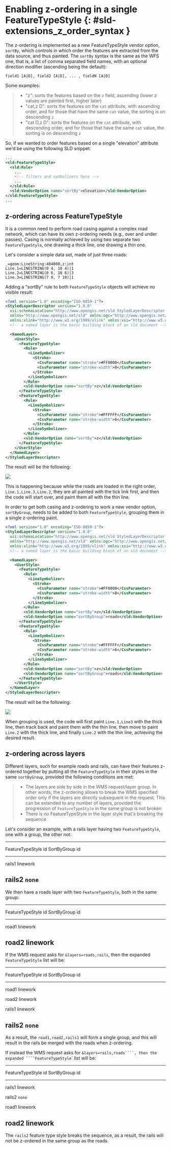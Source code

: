 # Enabling z-ordering in a single FeatureTypeStyle {: #sld-extensions_z_order_syntax }

The z-ordering is implemented as a new FeatureTypeStyle vendor option, `sortBy`, which controls in which order the features are extracted from the data source, and thus painted. The `sortBy` syntax is the same as the WFS one, that is, a list of comma separated field names, with an optional direction modifier (ascending being the default):

    field1 [A|D], field2 [A|D], ... , fieldN [A|D]

Some examples:

> -   "z": sorts the features based on the `z` field, ascending (lower z values are painted first, higher later)
> -   "cat,z D": sorts the features on the `cat` attribute, with ascending order, and for those that have the same `cat` value, the sorting is on descending `z`
> -   "cat D,z D": sorts the features on the `cat` attribute, with descending order, and for those that have the same `cat` value, the sorting is on descending `z`

So, if we wanted to order features based on a single "elevation" attribute we'd be using the following SLD snippet:

``` xml
...
<sld:FeatureTypeStyle>
  <sld:Rule>
    ...
    <!-- filters and symbolizers here -->
    ...
  </sld:Rule>
  <sld:VendorOption name="sortBy">elevation</sld:VendorOption>
</sld:FeatureTypeStyle>
...
```

## z-ordering across FeatureTypeStyle

It is a common need to perform road casing against a complex road network, which can have its own z-ordering needs (e.g., over and under passes). Casing is normally achieved by using two separate two `FeatureTypeStyle`, one drawing a thick line, one drawing a thin one.

Let's consider a simple data set, made of just three roads:

    _=geom:LineString:404000,z:int
    Line.1=LINESTRING(0 4, 10 4)|1
    Line.2=LINESTRING(0 6, 10 6)|3
    Line.3=LINESTRING(7 0, 7 10)|1

Adding a "sortBy" rule to both `FeatureTypeStyle` objects will achieve no visible result:

``` xml
<?xml version="1.0" encoding="ISO-8859-1"?>
<StyledLayerDescriptor version="1.0.0"
  xsi:schemaLocation="http://www.opengis.net/sld StyledLayerDescriptor.xsd"
  xmlns="http://www.opengis.net/sld" xmlns:ogc="http://www.opengis.net/ogc"
  xmlns:xlink="http://www.w3.org/1999/xlink" xmlns:xsi="http://www.w3.org/2001/XMLSchema-instance">
  <!-- a named layer is the basic building block of an sld document -->

  <NamedLayer>
    <UserStyle>
      <FeatureTypeStyle>
        <Rule>
          <LineSymbolizer>
            <Stroke>
              <CssParameter name="stroke">#FF0000</CssParameter>
              <CssParameter name="stroke-width">8</CssParameter>
            </Stroke>
          </LineSymbolizer>
        </Rule>
        <sld:VendorOption name="sortBy">z</sld:VendorOption>
      </FeatureTypeStyle>
      <FeatureTypeStyle>
        <Rule>
          <LineSymbolizer>
            <Stroke>
              <CssParameter name="stroke">#FFFFFF</CssParameter>
              <CssParameter name="stroke-width">6</CssParameter>
            </Stroke>
          </LineSymbolizer>
        </Rule>
        <sld:VendorOption name="sortBy">z</sld:VendorOption>
      </FeatureTypeStyle>
    </UserStyle>
  </NamedLayer>
</StyledLayerDescriptor>
```

The result will be the following:

![](images/roads-no-group.png)

This is happening because while the roads are loaded in the right order, `Line.1,Line.3,Line.2`, they are all painted with the tick link first, and then the code will start over, and paint them all with the thin line.

In order to get both casing and z-ordering to work a new vendor option, `sortByGroup`, needs to be added to both `FeatureTypeStyle`, grouping them in a single z-ordering paint.

``` xml
<?xml version="1.0" encoding="ISO-8859-1"?>
<StyledLayerDescriptor version="1.0.0"
  xsi:schemaLocation="http://www.opengis.net/sld StyledLayerDescriptor.xsd"
  xmlns="http://www.opengis.net/sld" xmlns:ogc="http://www.opengis.net/ogc"
  xmlns:xlink="http://www.w3.org/1999/xlink" xmlns:xsi="http://www.w3.org/2001/XMLSchema-instance">
  <!-- a named layer is the basic building block of an sld document -->

  <NamedLayer>
    <UserStyle>
      <FeatureTypeStyle>
        <Rule>
          <LineSymbolizer>
            <Stroke>
              <CssParameter name="stroke">#FF0000</CssParameter>
              <CssParameter name="stroke-width">8</CssParameter>
            </Stroke>
          </LineSymbolizer>
        </Rule>
        <sld:VendorOption name="sortBy">z</sld:VendorOption>
        <sld:VendorOption name="sortByGroup">roads</sld:VendorOption>
      </FeatureTypeStyle>
      <FeatureTypeStyle>
        <Rule>
          <LineSymbolizer>
            <Stroke>
              <CssParameter name="stroke">#FFFFFF</CssParameter>
              <CssParameter name="stroke-width">6</CssParameter>
            </Stroke>
          </LineSymbolizer>
        </Rule>
        <sld:VendorOption name="sortBy">z</sld:VendorOption>
        <sld:VendorOption name="sortByGroup">roads</sld:VendorOption>
      </FeatureTypeStyle>
    </UserStyle>
  </NamedLayer>
</StyledLayerDescriptor>
```

The result will be the following:

![](images/roads-group.png)

When grouping is used, the code will first paint `Line.1,Line3` with the thick line, then track back and paint them with the thin line, then move to paint `Line.2` with the thick line, and finally `Line.2` with the thin line, achieving the desired result.

## z-ordering across layers

Different layers, such for example roads and rails, can have their features z-ordered together by putting all the `FeatureTypeStyle` in their styles in the same `sortByGroup`, provided the following conditions are met:

> -   The layers are side by side in the WMS request/layer group. In other words, the z-ordering allows to break the WMS specified order only if the layers are directly subsequent in the request. This can be extended to any number of layers, provided the progression of `FeatureTypeStyle` in the same group is not broken
> -   There is no FeatureTypeStyle in the layer style that's breaking the sequence

Let's consider an example, with a rails layer having two `FeatureTypeStyle`, one with a group, the other not:

  -----------------------------------------------------------------------
  FeatureTypeStyle id                 SortByGroup id
  ----------------------------------- -----------------------------------
  rails1                              linework

  rails2                              `none`
  -----------------------------------------------------------------------

We then have a roads layer with two `FeatureTypeStyle`, both in the same group:

  -----------------------------------------------------------------------
  FeatureTypeStyle id                 SortByGroup id
  ----------------------------------- -----------------------------------
  road1                               linework

  road2                               linework
  -----------------------------------------------------------------------

If the WMS request asks for `&layers=roads,rails`, then the expanded `FeatureTypeStyle` list will be:

  -----------------------------------------------------------------------
  FeatureTypeStyle id                 SortByGroup id
  ----------------------------------- -----------------------------------
  road1                               linework

  road2                               linework

  rails1                              linework

  rails2                              `none`
  -----------------------------------------------------------------------

As a result, the `road1,road2,rails1` will form a single group, and this will result in the rails be merged with the roads when z-ordering.

If instead the WMS request asks for ``&layers=rails,roads````, then the expanded ````FeatureTypeStyle``\` list will be:

  -----------------------------------------------------------------------
  FeatureTypeStyle id                 SortByGroup id
  ----------------------------------- -----------------------------------
  rails1                              linework

  rails2                              `none`

  road1                               linework

  road2                               linework
  -----------------------------------------------------------------------

The `rails2` feature type style breaks the sequence, as a result, the rails will not be z-ordered in the same group as the roads.
